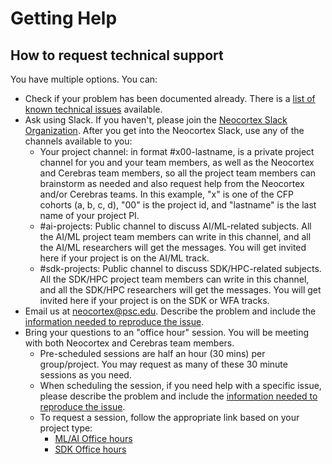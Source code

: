# Getting Help
## How to request technical support
You have multiple options. You can:
* Check if your problem has been documented already. There is a [list of known technical issues](https://www.psc.edu/resources/neocortex/docs/current-known-issues.html) available.
* Ask using Slack. If you haven't, please join the [Neocortex Slack Organization](https://join.slack.com/t/neocortex-system/shared_invite/zt-19e7499up-bZeT870l71Od7XqwxixFmw). After you get into the Neocortex Slack, use any of the channels available to you:
   * Your project channel: in format #x00-lastname, is a private project channel for you and your team members, as well as the Neocortex and Cerebras team members, so all the project team members can brainstorm as needed and also request help from the Neocortex and/or Cerebras teams. In this example, "x" is one of the CFP cohorts (a, b, c, d), "00" is the project id, and "lastname" is the last name of your project PI.
   * #ai-projects: Public channel to discuss AI/ML-related subjects. All the AI/ML project team members can write in this channel, and all the AI/ML researchers will get the messages. You will get invited here if your project is on the AI/ML track.
   * #sdk-projects: Public channel to discuss SDK/HPC-related subjects. All the SDK/HPC project team members can write in this channel, and all the SDK/HPC researchers will get the messages. You will get invited here if your project is on the SDK or WFA tracks.
* Email us at neocortex@psc.edu. Describe the problem and include the [information needed to reproduce the issue](#information-for-reproducing-the-issue).
* Bring your questions to an "office hour" session. You will be meeting with both Neocortex and Cerebras team members.
  * Pre-scheduled sessions are half an hour (30 mins) per group/project. You may request as many of these 30 minute sessions as you need.
  * When scheduling the session, if you need help with a specific issue, please describe the problem and include the [information needed to reproduce the issue](#information-for-reproducing-the-issue).
  * To request a session, follow the appropriate link based on your project type:
     * <a href="https://calendly.com/neocortex-system/neocortex-office-hours" target="_blank">ML/AI Office hours</a>
     * <a href="https://calendly.com/neocortex-system/neocortex-sdk-office-hours" target="_blank">SDK Office hours</a>
   
  
